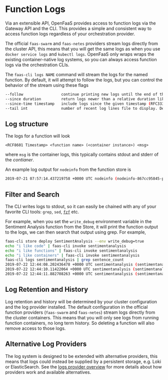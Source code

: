 # Function Logs

Via an extensible API, OpenFaaS provides access to function logs via the Gateway API and the CLI. This provides a simple and consistent way to access function logs regardless of your orchestration provider.


The official `faas-swarm` and `faas-netes` providers stream logs directly from the cluster API, this means that you will get the same logs as when you use `docker service logs` and `kubectl logs`. OpenFaaS only wraps wraps the existing container-native log systems, so you can always access function logs via the orchestration CLIs.

The `faas-cli logs NAME` command will stream the logs for the named function.  By default, it will attempt to follow the logs, but you can control the behavior of the stream using these flags

```sh
--follow                 continue printing new logs until the end of the request, up to 30s (default true)
--since duration         return logs newer than a relative duration like 5s
--since-time timestamp   include logs since the given timestamp (RFC3339)
--tail int               number of recent log lines file to display. Defaults to -1, unlimited if <=0 (default -1)
```

## Log structure
The logs for a function will look

```
<RCF8601 Timestamp> <function name> (<container instance>) <msg>
```

where `msg` is the container logs, this typically contains stdout and stderr of the _contianer_.

An example log output for `nodeinfo` from the function store is

```sh
2019-07-21 07:57:14.437219758 +0000 UTC nodeinfo (nodeinfo-867cc95845-p9882) 2019/07/21 07:57:14 Wrote 92 Bytes - Duration: 0.121959 seconds
```

## Filter and Search

The CLI writes logs to stdout, so it can easily be chained with any of your favorite CLI tools: `grep`, `sed`, [`fzf`](https://github.com/junegunn/fzf) etc.

For example, when you set the `write_debug` environment variable in the Sentiment Analysis function from the Store, it will print the function output to the logs, we can then search that output using grep.  For example,

```sh
faas-cli store deploy SentimentAnalysis --env write_debug=true
echo "i like code" | faas-cli invoke sentimentanalysis
echo "i like functions" | faas-cli invoke sentimentanalysis
echo "i like containers" | faas-cli invoke sentimentanalysis
faas-cli logs sentimentanalysis | grep sentence_count
2019-07-22 12:44:08.202436478 +0000 UTC sentimentanalysis (sentimentanalysis-7887c5d8c5-5rnb5) {"polarity": 0.0, "sentence_count": 1, "subjectivity": 0.0}
2019-07-22 12:44:10.11422064 +0000 UTC sentimentanalysis (sentimentanalysis-7887c5d8c5-5rnb5) {"polarity": 0.0, "sentence_count": 1, "subjectivity": 0.0}
2019-07-22 12:44:11.882708263 +0000 UTC sentimentanalysis (sentimentanalysis-7887c5d8c5-5rnb5) {"polarity": 0.0, "sentence_count": 1, "subjectivity": 0.0}
```

## Log Retention and History

Log retention and history will be determined by your cluster configuration and the log provider installed. The default configuration in the official function providers (`faas-swarm` and `faas-netes`) stream logs directly from the cluster containers. This means that you will only see logs from running function containers, no long term history.  So deleting a function will also remove access to those logs.

## Alternative Log Providers

The log system is designed to be extended with alternative providers, this means that logs could instead be supplied by a persistent storage, e.g. Loki or ElasticSearch.  See the [logs provider overview](../architecture/logs-provider.md) for more details about how providers work and available alternatives.

